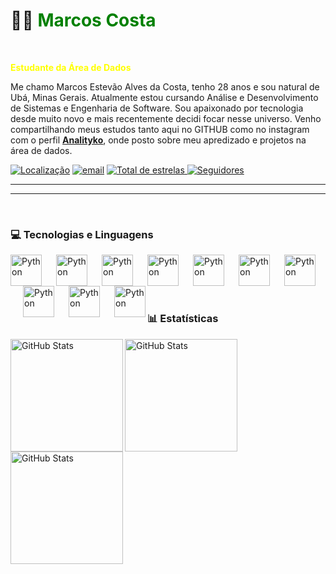 # 🧑‍💻 <font color="green">Marcos Costa</font>
<br/>

<font color="yellow">**Estudante da Área de Dados**</font>
<br/>


Me chamo Marcos Estevão Alves da Costa, tenho 28 anos e sou natural de Ubá, Minas Gerais.
Atualmente estou cursando Análise e Desenvolvimento de Sistemas e Engenharia de Software. Sou apaixonado por tecnologia desde muito novo e mais recentemente decidi focar nesse universo. Venho compartilhando meus estudos tanto aqui no GITHUB como no instagram com o perfil **[Analityko](https://www.instagram.com/analityko/profilecard/?igsh=M29lYjZxZ3doYXZp)**, onde posto sobre meu apredizado e projetos na área de dados.

<p align="left">
    <a href="https://www.google.com.br/maps/place/Juiz+de+Fora,+MG/@-21.728879,-43.464922,12z/data=!3m1!4b1!4m6!3m5!1s0x989c43e1f85da1:0x6236b026b3a0a468!8m2!3d-21.7623932!4d-43.3434669!16zL20vMDNsZzRm?entry=ttu&g_ep=EgoyMDI0MTIxMS4wIKXMDSoASAFQAw%3D%3D">
        <img 
            alt="Localização" 
            title="Localização" 
            src="https://custom-icon-badges.demolab.com/badge/Brasil-MG-green?style=for-the-badge&logo=location&logoColor=white"/></a>                        
    <a href="mailto:marcoss.analytics@gmail.com">
        <img 
            alt="email" 
            title="email" 
            src="https://custom-icon-badges.demolab.com/badge/-Meu Email-red?style=for-the-badge&logo=mail&logoColor=white"/></a> 
        <a href="https://github.com/costaamarcos?tab=repositories&sort=stargazers">
        <img 
            alt="Total de estrelas" 
            title="Total de estrelas GitHub" 
            src="https://custom-icon-badges.demolab.com/github/stars/costaamarcos?color=55960c&style=for-the-badge&labelColor=488207&logo=star&label=estrelas"
        />
    </a>
    <a href="https://github.com/costaamarcos?tab=followers">
        <img 
            alt="Seguidores" 
            title="Me siga no GitHub" 
            src="https://custom-icon-badges.demolab.com/github/followers/costaamarcos?color=236ad3&labelColor=1155ba&style=for-the-badge&logo=github&label=Seguidores&logoColor=white"
        />
    </a>
</p>

---
---
<br/>

### 💻 Tecnologias e Linguagens     


<img
align="left"
alt="Python"
title="PYTHON"
width="50px"
src="https://cdn.jsdelivr.net/gh/devicons/devicon@latest/icons/python/python-original.svg" />

<img
align="left"
alt="Python"
title="PYTHON"
width="50px" 
style="padding-left: 20px;"
src="https://cdn.jsdelivr.net/gh/devicons/devicon@latest/icons/mysql/mysql-original.svg" />  

<img
align="left"
alt="Python"
title="PYTHON"
width="50px"
style="padding-left: 20px;"
src="https://img.icons8.com/?size=100&id=117561&format=png&color=000000"/>

<img
align="left"
alt="Python"
title="PYTHON"
width="50px"
style="padding-left: 20px;"
src="https://img.icons8.com/?size=100&id=Ny0t2MYrJ70p&format=png&color=000000"/>


<img
align="left"
alt="Python"
title="PYTHON"
width="50px" 
style="padding-left: 20px;"
src="https://cdn.jsdelivr.net/gh/devicons/devicon@latest/icons/postgresql/postgresql-original.svg" />
          
    
<img
align="left"
alt="Python"
title="PYTHON"
width="50px" 
style="padding-left: 20px;"
src="https://cdn.jsdelivr.net/gh/devicons/devicon@latest/icons/vscode/vscode-original.svg"/>

<img
align="left"
alt="Python"
title="PYTHON"
width="50px" 
style="padding-left: 20px;"
src="https://cdn.jsdelivr.net/gh/devicons/devicon@latest/icons/pycharm/pycharm-original.svg"/>

<img
align="left"
alt="Python"
title="PYTHON"
width="50px" 
style="padding-left: 20px;"
src="https://cdn.jsdelivr.net/gh/devicons/devicon@latest/icons/linux/linux-original.svg"/>

<img
align="left"
alt="Python"
title="PYTHON"
width="50px" 
style="padding-left: 20px;"
src="https://cdn.jsdelivr.net/gh/devicons/devicon@latest/icons/ubuntu/ubuntu-original.svg"/>
          
          
<img
align="left"
alt="Python"
title="PYTHON"
width="50px" 
style="padding-left: 20px;"          
src="https://cdn.jsdelivr.net/gh/devicons/devicon@latest/icons/windows11/windows11-original.svg" />
      


<br/>
<br/>
<br/>
<br/>

### 📊 Estatísticas 

<p>
<img
  align="left"
  alt="GitHub Stats"
  height="180"
  style="padding-rigth: 10px;"
  src="https://streak-stats.demolab.com/?user=costaamarcos&currStreakNum=2FD3EB&fire=pink&sideLabels=F00&date_format=[Y.]n.j&theme=prussian&locale=pt-br" alt="GitHub Streak"
/>

<img
  align="left"
  alt="GitHub Stats"
  height="180"
  style="padding-rigth: 10px;"
  src="https://github-readme-stats.vercel.app/api?username=costaamarcos&show_icons=true&theme=prussian&locale=pt-br" alt="Anurag's GitHub stats">


<img
  align="down"
  alt="GitHub Stats"
  height="180"
  style="padding-right: 10px;"
  src="https://github-readme-stats.vercel.app/api/top-langs/?username=costaamarcos&theme=prussian&locale=pt-br">






</p>
